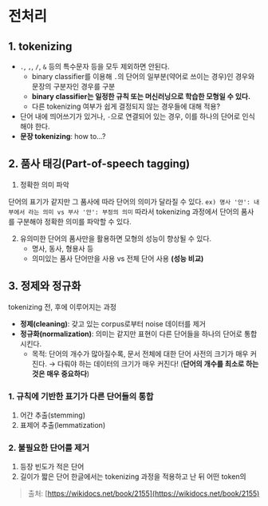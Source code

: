 # 전처리

## 1. tokenizing
* `.`, `,`, `/`, `&` 등의 특수문자 등을 모두 제외하면 안된다.
	- binary classifier를 이용해 `.`의 단어의 일부분(약어로 쓰이는 경우)인 경우와 문장의 구분자인 경우를 구분
	- **binary classifier는 일정한 규칙 또는 머신러닝으로 학습한 모형일 수 있다.**
	- 다른 tokenizing 여부가 쉽게 결정되지 않는 경우들에 대해 적용?
* 단어 내에 띄어쓰기가 있거나, `-`으로 연결되어 있는 경우, 이를 하나의 단어로 인식해야 한다.
* **문장 tokenizing**: how to...?

## 2. 품사 태깅(Part-of-speech tagging)
1. 정확한 의미 파악

단어의 표기가 같지만 그 품사에 따라 단어의 의미가 달라질 수 있다.
`ex) 명사 '안': 내부에서 라는 의미 vs 부사 '안': 부정의 의미`
따라서 tokenizing 과정에서 단어의 품사를 구분해야 정확한 의미를 파악할 수 있다.

2. 유의미한 단어의 품사만을 활용하면 모형의 성능이 향상될 수 있다.
	* 명사, 동사, 형용사 등
	* 의미있는 품사 단어만을 사용 vs 전체 단어 사용 **(성능 비교)**

## 3. 정제와 정규화
tokenizing 전, 후에 이루어지는 과정
* **정제(cleaning)**: 갖고 있는 corpus로부터 noise 데이터를 제거
* **정규화(normalization)**: 의미는 같지만 표현이 다른 단어들을 하나의 단어로 통합시킨다.
	- 목적: 단어의 개수가 많아질수록, 문서 전체에 대한 단어 사전의 크기가 매우 커진다. → 다뤄야 하는 데이터의 크기가 매우 커진다! (**단어의 개수를 최소로 하는 것은 매우 중요하다**)

### 1. 규칙에 기반한 표기가 다른 단어들의 통합
1. 어간 추출(stemming)
2. 표제어 추출(lemmatization)

### 2. 불필요한 단어를 제거 
1. 등장 빈도가 적은 단어
2. 길이가 짧은 단어 
한글에서는 tokenizing 과정을 적용하고 난 뒤 어떤 token의

> 출처: [https://wikidocs.net/book/2155](https://wikidocs.net/book/2155)


<!--stackedit_data:
eyJoaXN0b3J5IjpbLTcyNzQ5NTczOF19
-->